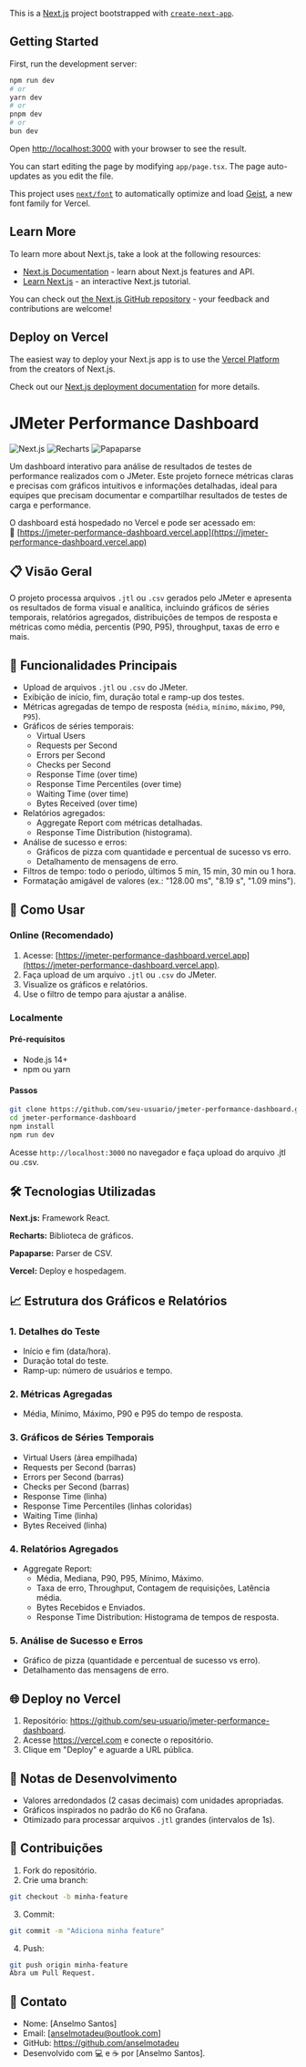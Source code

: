 This is a [Next.js](https://nextjs.org) project bootstrapped with [`create-next-app`](https://nextjs.org/docs/app/api-reference/cli/create-next-app).

## Getting Started

First, run the development server:

```bash
npm run dev
# or
yarn dev
# or
pnpm dev
# or
bun dev
```

Open [http://localhost:3000](http://localhost:3000) with your browser to see the result.

You can start editing the page by modifying `app/page.tsx`. The page auto-updates as you edit the file.

This project uses [`next/font`](https://nextjs.org/docs/app/building-your-application/optimizing/fonts) to automatically optimize and load [Geist](https://vercel.com/font), a new font family for Vercel.

## Learn More

To learn more about Next.js, take a look at the following resources:

- [Next.js Documentation](https://nextjs.org/docs) - learn about Next.js features and API.
- [Learn Next.js](https://nextjs.org/learn) - an interactive Next.js tutorial.

You can check out [the Next.js GitHub repository](https://github.com/vercel/next.js) - your feedback and contributions are welcome!

## Deploy on Vercel

The easiest way to deploy your Next.js app is to use the [Vercel Platform](https://vercel.com/new?utm_medium=default-template&filter=next.js&utm_source=create-next-app&utm_campaign=create-next-app-readme) from the creators of Next.js.

Check out our [Next.js deployment documentation](https://nextjs.org/docs/app/building-your-application/deploying) for more details.


# JMeter Performance Dashboard

![Next.js](https://img.shields.io/badge/Next.js-14.0.0-black) ![Recharts](https://img.shields.io/badge/Recharts-2.12.7-blue) ![Papaparse](https://img.shields.io/badge/Papaparse-5.4.1-green)

Um dashboard interativo para análise de resultados de testes de performance realizados com o JMeter. Este projeto fornece métricas claras e precisas com gráficos intuitivos e informações detalhadas, ideal para equipes que precisam documentar e compartilhar resultados de testes de carga e performance.

O dashboard está hospedado no Vercel e pode ser acessado em:  
🔗 [https://jmeter-performance-dashboard.vercel.app](https://jmeter-performance-dashboard.vercel.app)

## 📋 Visão Geral

O projeto processa arquivos `.jtl` ou `.csv` gerados pelo JMeter e apresenta os resultados de forma visual e analítica, incluindo gráficos de séries temporais, relatórios agregados, distribuições de tempos de resposta e métricas como média, percentis (P90, P95), throughput, taxas de erro e mais.

## 🚩 Funcionalidades Principais

- Upload de arquivos `.jtl` ou `.csv` do JMeter.
- Exibição de início, fim, duração total e ramp-up dos testes.
- Métricas agregadas de tempo de resposta (`média`, `mínimo`, `máximo`, `P90`, `P95`).
- Gráficos de séries temporais:
  - Virtual Users
  - Requests per Second
  - Errors per Second
  - Checks per Second
  - Response Time (over time)
  - Response Time Percentiles (over time)
  - Waiting Time (over time)
  - Bytes Received (over time)
- Relatórios agregados:
  - Aggregate Report com métricas detalhadas.
  - Response Time Distribution (histograma).
- Análise de sucesso e erros:
  - Gráficos de pizza com quantidade e percentual de sucesso vs erro.
  - Detalhamento de mensagens de erro.
- Filtros de tempo: todo o período, últimos 5 min, 15 min, 30 min ou 1 hora.
- Formatação amigável de valores (ex.: "128.00 ms", "8.19 s", "1.09 mins").

## 🚀 Como Usar

### Online (Recomendado)

1. Acesse: [https://jmeter-performance-dashboard.vercel.app](https://jmeter-performance-dashboard.vercel.app).
2. Faça upload de um arquivo `.jtl` ou `.csv` do JMeter.
3. Visualize os gráficos e relatórios.
4. Use o filtro de tempo para ajustar a análise.

### Localmente

#### Pré-requisitos
- Node.js 14+
- npm ou yarn

#### Passos

```bash
git clone https://github.com/seu-usuario/jmeter-performance-dashboard.git
cd jmeter-performance-dashboard
npm install
npm run dev
```

Acesse `http://localhost:3000` no navegador e faça upload do arquivo .jtl ou .csv.

## 🛠️ Tecnologias Utilizadas

**Next.js:** Framework React.

**Recharts:** Biblioteca de gráficos.

**Papaparse:** Parser de CSV.

**Vercel:** Deploy e hospedagem.

## 📈 Estrutura dos Gráficos e Relatórios

### 1. Detalhes do Teste
- Início e fim (data/hora).
- Duração total do teste.
- Ramp-up: número de usuários e tempo.

### 2. Métricas Agregadas
- Média, Mínimo, Máximo, P90 e P95 do tempo de resposta.

### 3. Gráficos de Séries Temporais
- Virtual Users (área empilhada)
- Requests per Second (barras)
- Errors per Second (barras)
- Checks per Second (barras)
- Response Time (linha)
- Response Time Percentiles (linhas coloridas)
- Waiting Time (linha)
- Bytes Received (linha)

### 4. Relatórios Agregados
- Aggregate Report:
  - Média, Mediana, P90, P95, Mínimo, Máximo.
  - Taxa de erro, Throughput, Contagem de requisições, Latência média.
  - Bytes Recebidos e Enviados.
  - Response Time Distribution: Histograma de tempos de resposta.

### 5. Análise de Sucesso e Erros
- Gráfico de pizza (quantidade e percentual de sucesso vs erro).
- Detalhamento das mensagens de erro.

## 🌐 Deploy no Vercel
1. Repositório: https://github.com/seu-usuario/jmeter-performance-dashboard.
2. Acesse https://vercel.com e conecte o repositório.
3. Clique em "Deploy" e aguarde a URL pública.

## 📝 Notas de Desenvolvimento
- Valores arredondados (2 casas decimais) com unidades apropriadas.
- Gráficos inspirados no padrão do K6 no Grafana.
- Otimizado para processar arquivos `.jtl` grandes (intervalos de 1s).

## 🤝 Contribuições
1. Fork do repositório.
2. Crie uma branch:

```bash
git checkout -b minha-feature
```

3. Commit:
```bash
git commit -m "Adiciona minha feature"
```

4. Push:
```bash
git push origin minha-feature
Abra um Pull Request.
```

## 📧 Contato
- Nome: [Anselmo Santos]
- Email: [anselmotadeu@outlook.com]
- GitHub: https://github.com/anselmotadeu
- Desenvolvido com 💻 e ☕ por [Anselmo Santos].